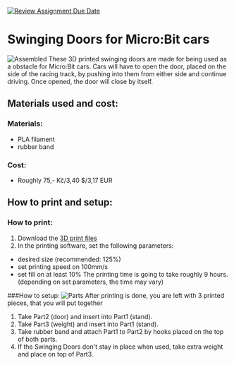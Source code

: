[![Review Assignment Due Date](https://classroom.github.com/assets/deadline-readme-button-24ddc0f5d75046c5622901739e7c5dd533143b0c8e959d652212380cedb1ea36.svg)](https://classroom.github.com/a/V-0A61vX)
# Swinging Doors for Micro:Bit cars
![Assembled](https://github.com/pslib-cz/2022-p2a-mme-pppp-JakesJakub/assets/91247920/fc922db6-7eba-4ff1-8247-1ff9e4af290b)
  These 3D printed swinging doors are made for being used as a obstacle for Micro:Bit cars. Cars will have to open the door, placed on the side of the racing track, by pushing into them from either side and continue driving. Once opened, the door will close by itself.

## Materials used and cost:
### Materials:
- PLA filament
- rubber band

### Cost:
- Roughly 75,- Kč/3,40 $/3,17 EUR

## How to print and setup:

### How to print:
1. Download the [3D print files](FilesFor3DPrint)
2. In the printing software, set the following parameters:
- desired size (recommended: 125%)
- set printing speed on 100mm/s
- set fill on at least 10%
The printing time is going to take roughly 9 hours. (depending on set parameters, the time may vary)

###How to setup:
![Parts](https://github.com/pslib-cz/2022-p2a-mme-pppp-JakesJakub/assets/91247920/d79ebb7e-6162-4fbe-b9dc-5e71a808c012)
After printing is done, you are left with 3 printed pieces, that you will put together
1. Take Part2 (door) and insert into Part1 (stand).
2. Take Part3 (weight) and insert into Part1 (stand).
3. Take rubber band and attach Part1 to Part2 by hooks placed on the top of both parts.
4. If the Swinging Doors don't stay in place when used, take extra weight and place on top of Part3.
